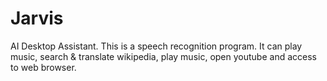# Jarvis
AI Desktop Assistant.
This is a speech recognition program. It can play music, search & translate wikipedia, play music, open youtube and access to web browser.
